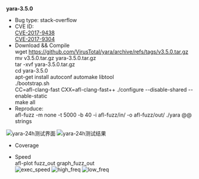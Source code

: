 **yara-3.5.0**
* Bug type: stack-overflow
* CVE ID:    
[CVE-2017-9438](https://cve.mitre.org/cgi-bin/cvename.cgi?name=CVE-2017-9438)    
[CVE-2017-9304](https://cve.mitre.org/cgi-bin/cvename.cgi?name=CVE-2017-9304)    
* Download && Compile    
wget https://github.com/VirusTotal/yara/archive/refs/tags/v3.5.0.tar.gz    
mv v3.5.0.tar.gz yara-3.5.0.tar.gz    
tar -xvf yara-3.5.0.tar.gz     
cd yara-3.5.0    
apt-get install autoconf automake libtool       
./bootstrap.sh     
CC=afl-clang-fast CXX=afl-clang-fast++ ./configure --disable-shared --enable-static    
make all    
* Reproduce:    
afl-fuzz -m none -t 5000 -b 40 -i afl-fuzz/in/ -o afl-fuzz/out/ ./yara @@ strings    

![yara-24h测试界面](https://user-images.githubusercontent.com/76025773/221400746-3e9af6e5-0311-49b9-819d-c28cc253d42c.png)
![yara-24h测试结果](https://user-images.githubusercontent.com/76025773/221400749-ec1c073b-c615-4899-9ba5-287177639ef4.png)

* Coverage              


* Speed     
afl-plot fuzz_out graph_fuzz_out        
![exec_speed](https://user-images.githubusercontent.com/76025773/221400735-e6414017-8dca-4867-abcd-bfa16734dc19.png)
![high_freq](https://user-images.githubusercontent.com/76025773/221400737-b31d2c3b-a007-462b-9534-069038db157b.png)
![low_freq](https://user-images.githubusercontent.com/76025773/221400740-9f960cdb-d2e2-4c39-8b58-9969605f1344.png)

